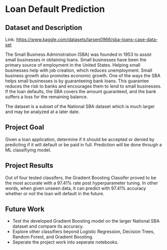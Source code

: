 # Loan Default Prediction 
## Dataset and Description 
Link: https://www.kaggle.com/datasets/larsen0966/sba-loans-case-data-set

The Small Business Administration (SBA) was founded in 1953 to assist small businesses in obtaining loans. Small businesses have been the primary source of employment in the United States. Helping small businesses help with job creation, which reduces unemployment. Small business growth also promotes economic growth. One of the ways the SBA helps small businesses is by guaranteeing bank loans. This guarantee reduces the risk to banks and encourages them to lend to small businesses. If the loan defaults, the SBA covers the amount guaranteed, and the bank suffers a loss for the remaining balance.

The dataset is a subset of the National SBA dataset which is much larger and may be analyzed at a later date. 

## Project Goal 
Given a loan application, determine if it should be accepted or denied by predicting if it will default or be paid in full. Prediction will be done through a ML classifiying model.

## Project Results
Out of four tested classifers, the Gradient Boosting Classifer proved to be the most accurate with a 97.41% rate post hyperparameter tuning. In other words, when given unseen data, it can predict with 97.41% accuracy whether or not the loan will default in the future.

## Future Work
* Test the developed Gradient Boosting model on the larger National SBA dataset and compare its accuracy.
* Explore other classifiers beyond Logistic Regression, Decision Trees, Random Forest, and Gradient Boosting.
* Seperate the project work into seperate notebooks.
